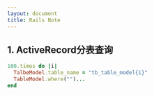 ```yaml
---
layout: document
title: Rails Note
---
```

## 1. ActiveRecord分表查询
~~~ruby
100.times do |i|
  TalbeModel.table_name = "tb_table_model{i}"
  TableModel.where("")...
end
~~~
